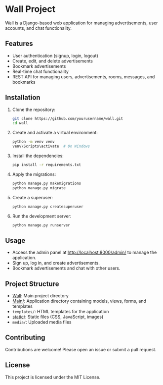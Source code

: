 # Wall Project

Wall is a Django-based web application for managing advertisements, user accounts, and chat functionality.

## Features

- User authentication (signup, login, logout)
- Create, edit, and delete advertisements
- Bookmark advertisements
- Real-time chat functionality
- REST API for managing users, advertisements, rooms, messages, and bookmarks

## Installation

1. Clone the repository:
    ```sh
    git clone https://github.com/yourusername/wall.git
    cd wall
    ```

2. Create and activate a virtual environment:
    ```sh
    python -m venv venv
    venv\Scripts\activate  # On Windows
    ```

3. Install the dependencies:
    ```sh
    pip install -r requirements.txt
    ```

4. Apply the migrations:
    ```sh
    python manage.py makemigrations
    python manage.py migrate
    ```

5. Create a superuser:
    ```sh
    python manage.py createsuperuser
    ```

6. Run the development server:
    ```sh
    python manage.py runserver
    ```

## Usage

- Access the admin panel at [http://localhost:8000/admin/](http://_vscodecontentref_/0) to manage the application.
- Sign up, log in, and create advertisements.
- Bookmark advertisements and chat with other users.

## Project Structure

- [Wall](http://_vscodecontentref_/1): Main project directory
- [Main/](http://_vscodecontentref_/2): Application directory containing models, views, forms, and templates
- `templates/`: HTML templates for the application
- [static/](http://_vscodecontentref_/3): Static files (CSS, JavaScript, images)
- `media/`: Uploaded media files

## Contributing

Contributions are welcome! Please open an issue or submit a pull request.

## License

This project is licensed under the MIT License.

